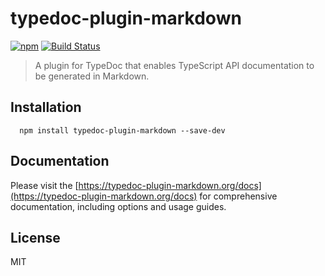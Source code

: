 # typedoc-plugin-markdown

[![npm](https://img.shields.io/npm/v/typedoc-plugin-markdown.svg?logo=npm)](https://www.npmjs.com/package/typedoc-plugin-markdown) [![Build Status](https://github.com/typedoc2md/typedoc-plugin-markdown/actions/workflows/ci.yml/badge.svg?branch=main&style=flat-square)](https://github.com/typedoc2md/typedoc-plugin-markdown/actions/workflows/ci.yml)

> A plugin for TypeDoc that enables TypeScript API documentation to be generated in Markdown.

## Installation

```shell
  npm install typedoc-plugin-markdown --save-dev
  ```

## Documentation

Please visit the [https://typedoc-plugin-markdown.org/docs](https://typedoc-plugin-markdown.org/docs) for comprehensive documentation, including options and usage guides.

## License

MIT